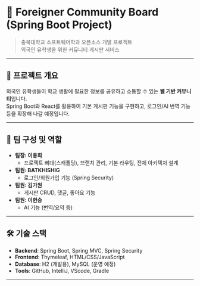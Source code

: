 # 📌 Foreigner Community Board (Spring Boot Project)

> 충북대학교 소프트웨어학과 오픈소스 개발 프로젝트  
> 외국인 유학생을 위한 커뮤니티 게시판 서비스  

---

## 📖 프로젝트 개요
외국인 유학생들이 학교 생활에 필요한 정보를 공유하고 소통할 수 있는 **웹 기반 커뮤니티**입니다.  
Spring Boot와 React를 활용하여 기본 게시판 기능을 구현하고, 로그인/AI 번역 기능 등을 확장해 나갈 예정입니다.  

---

## 👥 팀 구성 및 역할
- **팀장: 이용희**
  - 프로젝트 뼈대(스캐폴딩), 브랜치 관리, 기본 라우팅, 전체 아키텍처 설계  
- **팀원: BATKHISHIG**
  - 로그인/회원가입 기능 (Spring Security)  
- **팀원: 김가원**
  - 게시판 CRUD, 댓글, 좋아요 기능  
- **팀원: 이현승**
  - AI 기능 (번역/요약 등)  

---

## 🛠️ 기술 스택
- **Backend**: Spring Boot, Spring MVC, Spring Security  
- **Frontend**: Thymeleaf, HTML/CSS/JavaScript  
- **Database**: H2 (개발용), MySQL (운영 예정)  
- **Tools**: GitHub, IntelliJ, VScode, Gradle  

---
